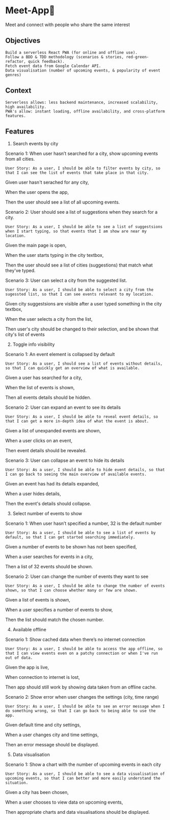 # Meet-App📍

Meet and connect with people who share the same interest

## Objectives

    Build a serverless React PWA (for online and offline use).
    Follow a BDD & TDD methodology (scenarios & stories, red-green-refactor, quick feedback).
    Fetch event data from Google Calendar API.
    Data visualisation (number of upcoming events, & popularity of event genres)

## Context

    Serverless allows: less backend maintenance, increased scalability, high availability.
    PWA's allow: instant loading, offline availability, and cross-platform features.

## Features

1. Search events by city

Scenario 1: When user hasn’t searched for a city, show upcoming events from all cities.

    User Story: As a user, I should be able to filter events by city, so that I can see the list of events that take place in that city.

Given user hasn't serached for any city,

When the user opens the app,

Then the user should see a list of all upcoming events.

Scenario 2: User should see a list of suggestions when they search for a city.

    User Story: As a user, I should be able to see a list of suggestsions when I start typing, so that events that I am show are near my location.

Given the main page is open,

When the user starts typing in the city textbox,

Then the user should see a list of cities (suggestions) that match what they've typed.

Scenario 3: User can select a city from the suggested list.

    User Story: As a user, I should be able to select a city from the sugessted list, so that I can see events relevant to my location.

Given city suggestsions are visible after a user typed something in the city textbox,

When the user selects a city from the list,

Then user's city should be changed to their selection, and be shown that city's list of events

2. Toggle info visibility

Scenario 1: An event element is collapsed by default

    User Story: As a user, I should see a list of events without details, so that I can quickly get an overview of what is available.

Given a user has searched for a city,

When the list of events is shown,

Then all events details should be hidden.

Scenario 2: User can expand an event to see its details

    User Story: As a user, I should be able to reveal event details, so that I can get a more in-depth idea of what the event is about.

Given a list of unexpanded events are shown,

When a user clicks on an event,

Then event details should be revealed.

Scenario 3: User can collapse an event to hide its details

    User Story: As a user, I should be able to hide event details, so that I can go back to seeing the main overview of available events.

Given an event has had its details expanded,

When a user hides details,

Then the event's details should collapse.

3. Select number of events to show

Scenario 1: When user hasn’t specified a number, 32 is the default number

    User Story: As a user, I should be able to see a list of events by default, so that I can get started searching immediately.

Given a number of events to be shown has not been specified,

When a user searches for events in a city,

Then a list of 32 events should be shown.

Scenario 2: User can change the number of events they want to see

    User Story: As a user, I should be able to change the number of events shown, so that I can choose whether many or few are shown.

Given a list of events is shown,

When a user specifies a number of events to show,

Then the list should match the chosen number.

4. Available offline

Scenario 1: Show cached data when there’s no internet connection

    User Story: As a user, I should be able to access the app offline, so that I can view events even on a patchy connection or when I've run out of data.

Given the app is live,

When connection to internet is lost,

Then app should still work by showing data taken from an offline cache.

Scenario 2: Show error when user changes the settings (city, time range)

    User Story: As a user, I should be able to see an error message when I do something wrong, so that I can go back to being able to use the app.

Given default time and city settings,

When a user changes city and time settings,

Then an error message should be displayed.

5. Data visualisation

Scenario 1: Show a chart with the number of upcoming events in each city

    User Story: As a user, I should be able to see a data visualisation of upcoming events, so that I can better and more easily understand the situation.

Given a city has been chosen,

When a user chooses to view data on upcoming events,

Then appropriate charts and data visualisations should be displayed.

